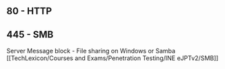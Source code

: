 
## 80 - HTTP

## 445 - SMB
Server Message block - File sharing on Windows or Samba
[[TechLexicon/Courses and Exams/Penetration Testing/INE eJPTv2/SMB]]